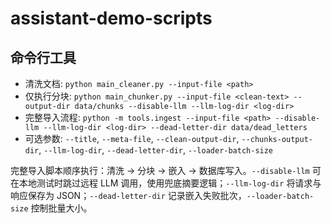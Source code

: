 # assistant-demo-scripts

## 命令行工具

- 清洗文档: `python main_cleaner.py --input-file <path>`
- 仅执行分块: `python main_chunker.py --input-file <clean-text> --output-dir data/chunks --disable-llm --llm-log-dir <log-dir>`
- 完整导入流程: `python -m tools.ingest --input-file <path> --disable-llm --llm-log-dir <log-dir> --dead-letter-dir data/dead_letters`
- 可选参数: `--title`, `--meta-file`, `--clean-output-dir`, `--chunks-output-dir`, `--llm-log-dir`, `--dead-letter-dir`, `--loader-batch-size`

完整导入脚本顺序执行：清洗 → 分块 → 嵌入 → 数据库写入。`--disable-llm` 可在本地测试时跳过远程 LLM 调用，使用兜底摘要逻辑；`--llm-log-dir` 将请求与响应保存为 JSON；`--dead-letter-dir` 记录嵌入失败批次，`--loader-batch-size` 控制批量大小。
